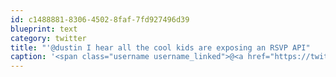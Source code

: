 ```yaml
---
id: c1488881-8306-4502-8faf-7fd927496d39
blueprint: text
category: twitter
title: "'@dustin I hear all the cool kids are exposing an RSVP API"
caption: '<span class="username username_linked">@<a href="https://twitter.com/dustin" title="dustin senos">dustin</a></span> I hear all the cool kids are exposing an RSVP API'
---
```

